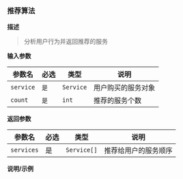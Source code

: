 ### 推荐算法

**描述**

> 分析用户行为并返回推荐的服务

**输入参数**

| 参数名    | 必选 | 类型      | 说明               |
| --------- | ---- | --------- | ------------------ |
| `service` | `是` | `Service` | 用户购买的服务对象 |
| `count`   | `是` | `int`     | 推荐的服务个数     |

**返回参数**

| 参数名     | 必选 | 类型        | 说明                 |
| ---------- | ---- | ----------- | -------------------- |
| `services` | 是   | `Service[]` | 推荐给用户的服务顺序 |

**说明/示例**